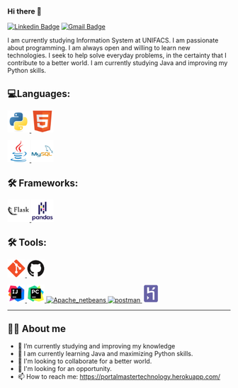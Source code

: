 ### Hi there 👋

[![Linkedin Badge](https://img.shields.io/badge/-ClaudioCarige-blue?style=flat&logo=Linkedin&logoColor=white&link=https://www.linkedin.com/in/claudio-carige-b7429b6b/)](https://www.linkedin.com/in/claudio-carige-b7429b6b/)
[![Gmail Badge](https://img.shields.io/badge/-ClaudioCarige-c14438?style=flat&logo=Gmail&logoColor=white&link=mailto:marciomichelluzzi@gmail.com)](mailto:ccarige@gmail.com)

I am currently studying Information System at UNIFACS. I am passionate about programming. I am always open and willing to learn new technologies. I seek to help solve everyday problems, in the certainty that I contribute to a better world. I am currently studying Java and improving my Python skills.


## 💻Languages:
<p align="left"> 

<a href="https://www.python.org/" target="_blank"> 
<img src="https://raw.githubusercontent.com/devicons/devicon/master/icons/python/python-original.svg" alt="python" width="50" height="50"/> </a> 

<a target="_blank"> 
<img src="https://raw.githubusercontent.com/devicons/devicon/master/icons/html5/html5-original.svg" alt="html" width="50" height="50"/> </a> 

<a>  </a>

<a href="https://www.java.com" target="_blank"> 
<img src="https://raw.githubusercontent.com/devicons/devicon/master/icons/java/java-original.svg" alt="java" width="50" height="50"/> </a> 

<a href="https://www.mysql.com/" target="_blank"> 
<img src="https://raw.githubusercontent.com/devicons/devicon/master/icons/mysql/mysql-original-wordmark.svg" alt="mysql" width="50" height="50"/> </a> 
  
## 🛠️ Frameworks:
  
<a href="https://flask.palletsprojects.com/en/2.2.x/" target="_blank"> 
<img src="https://raw.githubusercontent.com/devicons/devicon/master/icons/flask/flask-original-wordmark.svg" alt="flask" width="50" height="50"/> </a> 
  
<a href="https://pandas.pydata.org/" target="_blank"> 
<img src="https://github.com/devicons/devicon/blob/master/icons/pandas/pandas-original-wordmark.svg" alt="pandas" width="50" height="50"/> </a> 
  
## 🛠️ Tools:
<p align="left"> 
<a href="https://git-scm.com/" target="_blank"> 
<img src="https://raw.githubusercontent.com/devicons/devicon/master/icons/git/git-original.svg" alt="git" width="40" height="40"/> </a> 

<a href="https://github.com/" target="_blank"> 
<img src="https://raw.githubusercontent.com/devicons/devicon/master/icons/github/github-original.svg" alt="github" width="40" height="40"/> </a> 

<a>  </a>

<a href="https://www.https://www.jetbrains.com/idea/" target="_blank"> 
<img src="https://github.com/devicons/devicon/blob/master/icons/intellij/intellij-original.svg" alt="intellij" width="40" height="40"/> </a> 

<a href="https://www.jetbrains.com/pt-br/pycharm/download/#section=windows" target="_blank"> 
<img src="https://github.com/devicons/devicon/blob/master/icons/pycharm/pycharm-original.svg" alt="pycharm" width="40" height="40"/> </a> 

<a href="https://netbeans.apache.org/" target="_blank"> 
<img src="https://upload.wikimedia.org/wikipedia/commons/9/98/Apache_NetBeans_Logo.svg" alt="Apache_netbeans" width="40" height="40"/> </a> 

<a href="https://www.postman.com/" target="_blank">
<img src="https://www.vectorlogo.zone/logos/getpostman/getpostman-icon.svg" alt="postman" width="40" height="40"/> </a> 

<a href="https://www.heroku.com/" target="_blank">
<img src="https://raw.githubusercontent.com/devicons/devicon/master/icons/heroku/heroku-plain.svg" alt="heroku" width="40" height="40"/> </a> 
</p>



***

## 👨‍💻 About me

- 🔭 I’m currently studying and improving my knowledge
- 🌱 I am currently learning Java and maximizing Python skills.
- 👯 I'm looking to collaborate for a better world.
- 🤔 I'm looking for an opportunity.
- 📫 How to reach me: https://portalmastertechnology.herokuapp.com/



